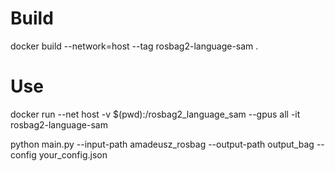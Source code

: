 
# Build

docker build --network=host --tag rosbag2-language-sam .

# Use

docker run --net host -v $(pwd):/rosbag2_language_sam --gpus all -it rosbag2-language-sam

python main.py --input-path amadeusz_rosbag --output-path output_bag --config your_config.json